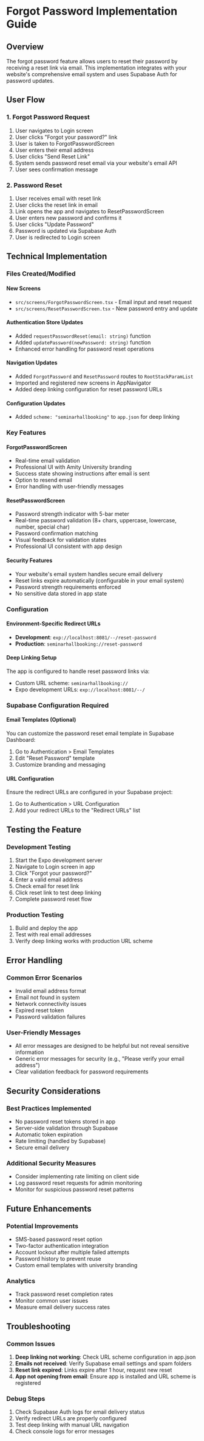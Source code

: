 # Forgot Password Implementation Guide

## Overview

The forgot password feature allows users to reset their password by receiving a reset link via email. This implementation integrates with your website's comprehensive email system and uses Supabase Auth for password updates.

## User Flow

### 1. Forgot Password Request

1. User navigates to Login screen
2. User clicks "Forgot your password?" link
3. User is taken to ForgotPasswordScreen
4. User enters their email address
5. User clicks "Send Reset Link"
6. System sends password reset email via your website's email API
7. User sees confirmation message

### 2. Password Reset

1. User receives email with reset link
2. User clicks the reset link in email
3. Link opens the app and navigates to ResetPasswordScreen
4. User enters new password and confirms it
5. User clicks "Update Password"
6. Password is updated via Supabase Auth
7. User is redirected to Login screen

## Technical Implementation

### Files Created/Modified

#### New Screens

- `src/screens/ForgotPasswordScreen.tsx` - Email input and reset request
- `src/screens/ResetPasswordScreen.tsx` - New password entry and update

#### Authentication Store Updates

- Added `requestPasswordReset(email: string)` function
- Added `updatePassword(newPassword: string)` function
- Enhanced error handling for password reset operations

#### Navigation Updates

- Added `ForgotPassword` and `ResetPassword` routes to `RootStackParamList`
- Imported and registered new screens in AppNavigator
- Added deep linking configuration for reset password URLs

#### Configuration Updates

- Added `scheme: "seminarhallbooking"` to `app.json` for deep linking

### Key Features

#### ForgotPasswordScreen

- Real-time email validation
- Professional UI with Amity University branding
- Success state showing instructions after email is sent
- Option to resend email
- Error handling with user-friendly messages

#### ResetPasswordScreen

- Password strength indicator with 5-bar meter
- Real-time password validation (8+ chars, uppercase, lowercase, number, special char)
- Password confirmation matching
- Visual feedback for validation states
- Professional UI consistent with app design

#### Security Features

- Your website's email system handles secure email delivery
- Reset links expire automatically (configurable in your email system)
- Password strength requirements enforced
- No sensitive data stored in app state

### Configuration

#### Environment-Specific Redirect URLs

- **Development**: `exp://localhost:8081/--/reset-password`
- **Production**: `seminarhallbooking://reset-password`

#### Deep Linking Setup

The app is configured to handle reset password links via:

- Custom URL scheme: `seminarhallbooking://`
- Expo development URLs: `exp://localhost:8081/--/`

### Supabase Configuration Required

#### Email Templates (Optional)

You can customize the password reset email template in Supabase Dashboard:

1. Go to Authentication > Email Templates
2. Edit "Reset Password" template
3. Customize branding and messaging

#### URL Configuration

Ensure the redirect URLs are configured in your Supabase project:

1. Go to Authentication > URL Configuration
2. Add your redirect URLs to the "Redirect URLs" list

## Testing the Feature

### Development Testing

1. Start the Expo development server
2. Navigate to Login screen in app
3. Click "Forgot your password?"
4. Enter a valid email address
5. Check email for reset link
6. Click reset link to test deep linking
7. Complete password reset flow

### Production Testing

1. Build and deploy the app
2. Test with real email addresses
3. Verify deep linking works with production URL scheme

## Error Handling

### Common Error Scenarios

- Invalid email address format
- Email not found in system
- Network connectivity issues
- Expired reset token
- Password validation failures

### User-Friendly Messages

- All error messages are designed to be helpful but not reveal sensitive information
- Generic error messages for security (e.g., "Please verify your email address")
- Clear validation feedback for password requirements

## Security Considerations

### Best Practices Implemented

- No password reset tokens stored in app
- Server-side validation through Supabase
- Automatic token expiration
- Rate limiting (handled by Supabase)
- Secure email delivery

### Additional Security Measures

- Consider implementing rate limiting on client side
- Log password reset requests for admin monitoring
- Monitor for suspicious password reset patterns

## Future Enhancements

### Potential Improvements

- SMS-based password reset option
- Two-factor authentication integration
- Account lockout after multiple failed attempts
- Password history to prevent reuse
- Custom email templates with university branding

### Analytics

- Track password reset completion rates
- Monitor common user issues
- Measure email delivery success rates

## Troubleshooting

### Common Issues

1. **Deep linking not working**: Check URL scheme configuration in app.json
2. **Emails not received**: Verify Supabase email settings and spam folders
3. **Reset link expired**: Links expire after 1 hour, request new reset
4. **App not opening from email**: Ensure app is installed and URL scheme is registered

### Debug Steps

1. Check Supabase Auth logs for email delivery status
2. Verify redirect URLs are properly configured
3. Test deep linking with manual URL navigation
4. Check console logs for error messages
